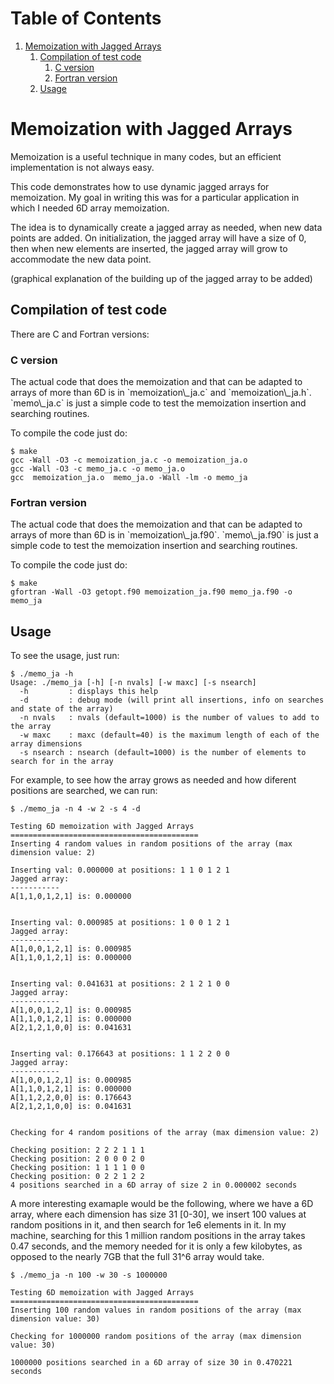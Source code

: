 
# Table of Contents

1.  [Memoization with Jagged Arrays](#orgb71ba91)
    1.  [Compilation of test code](#orgc12ca41)
        1.  [C version](#orgad2462a)
        2.  [Fortran version](#orgb3c2364)
    2.  [Usage](#org7b42d44)



<a id="orgb71ba91"></a>

# Memoization with Jagged Arrays

Memoization is a useful technique in many codes, but an efficient implementation
is not always easy.

This code demonstrates how to use dynamic jagged arrays for memoization. My goal
in writing this was for a particular application in which I needed 6D array
memoization.

The idea is to dynamically create a jagged array as needed, when new data points
are added. On initialization, the jagged array will have a size of 0, then when
new elements are inserted, the jagged array will grow to accommodate the new data
point. 

(graphical explanation of the building up of the jagged array to be added)


<a id="orgc12ca41"></a>

## Compilation of test code

There are C and Fortran versions:


<a id="orgad2462a"></a>

### C version

The actual code that does the memoization and that can be adapted to arrays of
more than 6D is in \`memoization\\\_ja.c\` and \`memoization\\\_ja.h\`. \`memo\\\_ja.c\` is
just a simple code to test the memoization insertion and searching routines.

To compile the code just do:

    $ make
    gcc -Wall -O3 -c memoization_ja.c -o memoization_ja.o
    gcc -Wall -O3 -c memo_ja.c -o memo_ja.o
    gcc  memoization_ja.o  memo_ja.o -Wall -lm -o memo_ja


<a id="orgb3c2364"></a>

### Fortran version

The actual code that does the memoization and that can be adapted to arrays of
more than 6D is in \`memoization\\\_ja.f90\`. \`memo\\\_ja.f90\` is
just a simple code to test the memoization insertion and searching routines.

To compile the code just do:

    $ make
    gfortran -Wall -O3 getopt.f90 memoization_ja.f90 memo_ja.f90 -o memo_ja


<a id="org7b42d44"></a>

## Usage

To see the usage, just run:

    $ ./memo_ja -h
    Usage: ./memo_ja [-h] [-n nvals] [-w maxc] [-s nsearch]
      -h         : displays this help
      -d         : debug mode (will print all insertions, info on searches and state of the array)
      -n nvals   : nvals (default=1000) is the number of values to add to the array
      -w maxc    : maxc (default=40) is the maximum length of each of the array dimensions
      -s nsearch : nsearch (default=1000) is the number of elements to search for in the array

For example, to see how the array grows as needed and how diferent positions are
searched, we can run:

    $ ./memo_ja -n 4 -w 2 -s 4 -d
    
    Testing 6D memoization with Jagged Arrays 
    ========================================== 
    Inserting 4 random values in random positions of the array (max dimension value: 2)
    
    Inserting val: 0.000000 at positions: 1 1 0 1 2 1
    Jagged array:
    ----------- 
    A[1,1,0,1,2,1] is: 0.000000 
    
    
    Inserting val: 0.000985 at positions: 1 0 0 1 2 1
    Jagged array:
    ----------- 
    A[1,0,0,1,2,1] is: 0.000985 
    A[1,1,0,1,2,1] is: 0.000000 
    
    
    Inserting val: 0.041631 at positions: 2 1 2 1 0 0
    Jagged array:
    ----------- 
    A[1,0,0,1,2,1] is: 0.000985 
    A[1,1,0,1,2,1] is: 0.000000 
    A[2,1,2,1,0,0] is: 0.041631 
    
    
    Inserting val: 0.176643 at positions: 1 1 2 2 0 0
    Jagged array:
    ----------- 
    A[1,0,0,1,2,1] is: 0.000985 
    A[1,1,0,1,2,1] is: 0.000000 
    A[1,1,2,2,0,0] is: 0.176643 
    A[2,1,2,1,0,0] is: 0.041631 
    
    
    Checking for 4 random positions of the array (max dimension value: 2)
    
    Checking position: 2 2 2 1 1 1 
    Checking position: 2 0 0 0 2 0 
    Checking position: 1 1 1 1 0 0 
    Checking position: 0 2 2 1 2 2 
    4 positions searched in a 6D array of size 2 in 0.000002 seconds

A more interesting examaple would be the following, where we have a 6D array,
where each dimension has size 31 [0-30], we insert 100 values at random
positions in it, and then search for 1e6 elements in it. In my machine,
searching for this 1 million random positions in the array takes 0.47 seconds,
and the memory needed for it is only a few kilobytes, as opposed to the nearly
7GB that the full 31^6 array would take.

    $ ./memo_ja -n 100 -w 30 -s 1000000
    
    Testing 6D memoization with Jagged Arrays 
    ========================================== 
    Inserting 100 random values in random positions of the array (max dimension value: 30)
    
    Checking for 1000000 random positions of the array (max dimension value: 30)
    
    1000000 positions searched in a 6D array of size 30 in 0.470221 seconds


